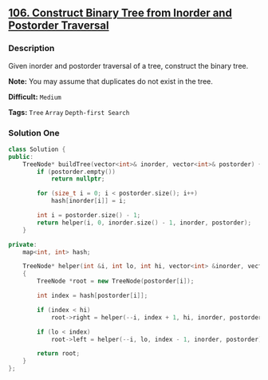 ## [106. Construct Binary Tree from Inorder and Postorder Traversal](https://leetcode.com/problems/construct-binary-tree-from-inorder-and-postorder-traversal/description/)

### Description

Given inorder and postorder traversal of a tree, construct the binary tree.

**Note:**
You may assume that duplicates do not exist in the tree.



**Difficult:** `Medium`

**Tags:** `Tree` `Array` `Depth-first Search`



### Solution One

```c++
class Solution {
public:
    TreeNode* buildTree(vector<int>& inorder, vector<int>& postorder) {
        if (postorder.empty())
            return nullptr;

        for (size_t i = 0; i < postorder.size(); i++)
            hash[inorder[i]] = i;

        int i = postorder.size() - 1;
        return helper(i, 0, inorder.size() - 1, inorder, postorder);
    }

private:
    map<int, int> hash;

    TreeNode* helper(int &i, int lo, int hi, vector<int> &inorder, vector<int> &postorder)
    {
        TreeNode *root = new TreeNode(postorder[i]);

        int index = hash[postorder[i]];

        if (index < hi)
            root->right = helper(--i, index + 1, hi, inorder, postorder);

        if (lo < index)
            root->left = helper(--i, lo, index - 1, inorder, postorder);

        return root;
    }
};
```


